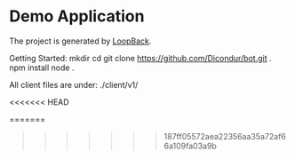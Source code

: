 # Demo Application

The project is generated by [LoopBack](http://loopback.io).

Getting Started:
mkdir <ANYFOLDER>
cd <ANYFOLDER>
git clone https://github.com/Dicondur/bot.git .
npm install
node .

All client files are under:
./client/v1/


<<<<<<< HEAD

=======
>>>>>>> 187ff05572aea22356aa35a72af66a109fa03a9b

